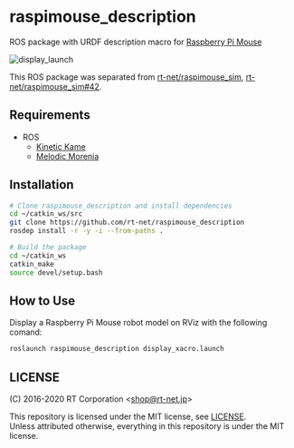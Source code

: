 # raspimouse_description

ROS package with URDF description macro for [Raspberry Pi Mouse](https://rt-net.jp/products/raspberrypimousev3/)

![display_launch](https://github.com/rt-net/raspimouse_description/blob/image/display_launch.png)

This ROS package was separated from [rt-net/raspimouse_sim](https://github.com/rt-net/raspimouse_sim), [rt-net/raspimouse_sim#42](https://github.com/rt-net/raspimouse_sim/pull/42).

## Requirements

- ROS
  - [Kinetic Kame](http://wiki.ros.org/kinetic/Installation/Ubuntu)
  - [Melodic Morenia](http://wiki.ros.org/melodic/Installation/Ubuntu)

## Installation

```sh
# Clone raspimouse_description and install dependencies
cd ~/catkin_ws/src
git clone https://github.com/rt-net/raspimouse_description
rosdep install -r -y -i --from-paths .

# Build the package
cd ~/catkin_ws
catkin_make
source devel/setup.bash
```

## How to Use

Display a Raspberry Pi Mouse robot model on RViz with the following comand:

```sh
roslaunch raspimouse_description display_xacro.launch 
```

## LICENSE

(C) 2016-2020 RT Corporation \<shop@rt-net.jp\>

This repository is licensed under the MIT license, see [LICENSE](./LICENSE).  
Unless attributed otherwise, everything in this repository is under the MIT license.
